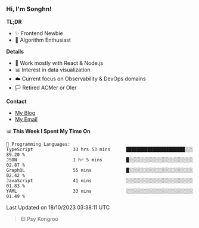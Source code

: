 ### Hi, I'm Songhn!

**TL;DR**

- ✨ Frontend Newbie
- 🎈 Algorithm Enthusiast

**Details**

- 🎯 Work mostly with React & Node.js
- 📊 Interest in data visualization
- ☁️ Current focus on Observability & DevOps domains
- 🏳️ Retired ACMer or OIer

**Contact**
- [My Blog](https://blog.songhn.com)
- [My Email](mailto:songhn233@gmail.com)

<!--START_SECTION:waka-->
📊 **This Week I Spent My Time On** 

```text
💬 Programming Languages: 
TypeScript               33 hrs 53 mins      ██████████████████████░░░   89.20 % 
JSON                     1 hr 5 mins         █░░░░░░░░░░░░░░░░░░░░░░░░   02.87 % 
GraphQL                  55 mins             █░░░░░░░░░░░░░░░░░░░░░░░░   02.42 % 
JavaScript               41 mins             ░░░░░░░░░░░░░░░░░░░░░░░░░   01.83 % 
YAML                     33 mins             ░░░░░░░░░░░░░░░░░░░░░░░░░   01.49 % 
```


 Last Updated on 18/10/2023 03:38:11 UTC
<!--END_SECTION:waka-->

> El Psy Kongroo
